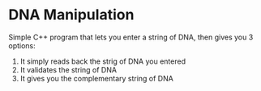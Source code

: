 # DNA Manipulation
Simple C++ program that lets you enter a string of DNA, then gives you 3 options:
1. It simply reads back the strig of DNA you entered
2. It validates the string of DNA
3. It gives you the complementary string of DNA
